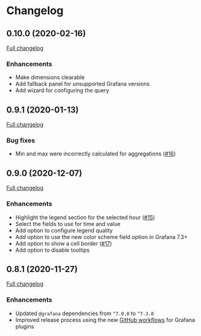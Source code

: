 # Changelog

## 0.10.0 (2020-02-16)

[Full changelog](https://github.com/marcusolsson/grafana-hourly-heatmap-panel/compare/v0.9.1...v0.10.0)

### Enhancements

- Make dimensions clearable
- Add fallback panel for unsupported Grafana versions
- Add wizard for configuring the query

## 0.9.1 (2020-01-13)

[Full changelog](https://github.com/marcusolsson/grafana-hourly-heatmap-panel/compare/v0.9.0...v0.9.1)

### Bug fixes

- Min and max were incorrectly calculated for aggregations ([#16](https://github.com/marcusolsson/grafana-hourly-heatmap-panel/issues/16))

## 0.9.0 (2020-12-07)

[Full changelog](https://github.com/marcusolsson/grafana-hourly-heatmap-panel/compare/v0.8.1...v0.9.0)

### Enhancements

- Highlight the legend section for the selected hour ([#15](https://github.com/marcusolsson/grafana-hourly-heatmap-panel/issues/15))
- Select the fields to use for time and value
- Add option to configure legend quality
- Add option to use the new color scheme field option in Grafana 7.3+
- Add option to show a cell border ([#17](https://github.com/marcusolsson/grafana-hourly-heatmap-panel/issues/17))
- Add option to disable tooltips

## 0.8.1 (2020-11-27)

[Full changelog](https://github.com/marcusolsson/grafana-hourly-heatmap-panel/compare/v0.8.0...v0.8.1)

### Enhancements

- Updated `@grafana` dependencies from `^7.0.0` to `^7.3.0`
- Improved release process using the new [GitHub workflows](https://github.com/grafana/plugin-workflows) for Grafana plugins
